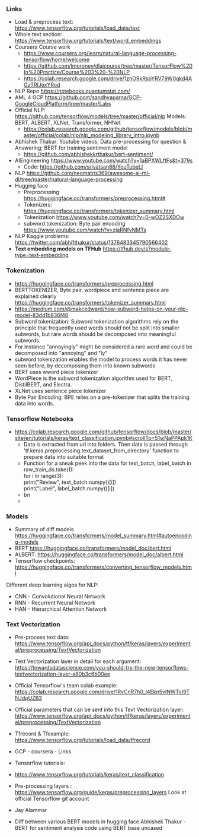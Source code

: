 ### Links
* Load & preprocess text: https://www.tensorflow.org/tutorials/load_data/text
* Whole text section: https://www.tensorflow.org/tutorials/text/word_embeddings
* Coursera Course work
  * https://www.coursera.org/learn/natural-language-processing-tensorflow/home/welcome
  * https://github.com/lmoroney/dlaicourse/tree/master/TensorFlow%20In%20Practice/Course%203%20-%20NLP
  * https://colab.research.google.com/drive/1znO9kRsbYRV79W0qkd4AGzTRlJexYRod
* NLP Repo https://notebooks.quantumstat.com/
* AML 4 GCP https://github.com/sandhyaparna/GCP-GoogleCloudPlatform/tree/master/Labs
* Official NLP: https://github.com/tensorflow/models/tree/master/official/nlp Models: BERT, ALBERT, XLNet, Transformer, NHNet
  * https://colab.research.google.com/github/tensorflow/models/blob/master/official/colab/nlp/nlp_modeling_library_intro.ipynb
* Abhishek Thakur: Youtube videos; Data pre-processing for question & Answering; BERT for training sentiment model
  * https://github.com/abhishekkrthakur/bert-sentiment/
* AIEngineering https://www.youtube.com/watch?v=1aBPXWLftFs&t=379s
  * Code: https://github.com/srivatsan88/YouTubeLI
* NLP https://github.com/neomatrix369/awesome-ai-ml-dl/tree/master/natural-language-processing
* Hugging face
  * Preprocessing https://huggingface.co/transformers/preprocessing.html#
  * Tokenizers: https://huggingface.co/transformers/tokenizer_summary.html
  * Tokenization https://www.youtube.com/watch?v=0-wOZ2SXDOw
  * subword tokenization: Byte pair encoding https://www.youtube.com/watch?v=zjaRNfvNMTs 
* NLP Kaggle problems: https://twitter.com/abhi1thakur/status/1376483345790566402
* **Text embedding models on TFHub** https://tfhub.dev/s?module-type=text-embedding


### Tokenization
* https://huggingface.co/transformers/preprocessing.html
* BERTTOKENIZER, Byte pair, wordpiece and sentence piece are explained clearly https://huggingface.co/transformers/tokenizer_summary.html
* https://medium.com/@makcedward/how-subword-helps-on-your-nlp-model-83dd1b836f46
* Subword tokenization: Subword tokenization algorithms rely on the principle that frequently used words should not be split into smaller subwords, but rare words should be decomposed into meaningful subwords. 
* For instance "annoyingly" might be considered a rare word and could be decomposed into "annoying" and "ly"
* subword tokenization enables the model to process words it has never seen before, by decomposing them into known subwords
* BERT uses wword piece tokenizer
* WordPiece is the subword tokenization algorithm used for BERT, DistilBERT, and Electra. 
* XLNet uses sentence piece tokenizer
* Byte Pair Encoding: BPE relies on a pre-tokenizer that splits the training data into words. 

### Tensorflow Notebooks
* https://colab.research.google.com/github/tensorflow/docs/blob/master/site/en/tutorials/keras/text_classification.ipynb#scrollTo=51wNaPPApk1K
  * Data is extracted from url into folders. Then data is passed through 'tf.keras.preprocessing.text_dataset_from_directory' function to prepare data into suitable format
  * Function for a sneak peek into the data
  for text_batch, label_batch in raw_train_ds.take(1): </br>
  for i in range(3): </br>
    print("Review", text_batch.numpy()[i]) </br>
    print("Label", label_batch.numpy()[i])   </br>
  * bn
  * 




### Models
* Summary of diff models https://huggingface.co/transformers/model_summary.html#autoencoding-models
* BERT https://huggingface.co/transformers/model_doc/bert.html
* ALBERT: https://huggingface.co/transformers/model_doc/albert.html
* Tensorflow checkpoints: https://huggingface.co/transformers/converting_tensorflow_models.html




Different deep learning algos for NLP:
* CNN - Convolutional Neural Network
* RNN - Recurrent Neural Network
* HAN - Hierarchical Attention Network








### Text Vectorization
* Pre-process text data: https://www.tensorflow.org/api_docs/python/tf/keras/layers/experimental/preprocessing/TextVectorization
* Text Vectorization layer in detail for each argument: https://towardsdatascience.com/you-should-try-the-new-tensorflows-textvectorization-layer-a80b3c6b00ee
* Official Tensorflow's team colab example: https://colab.research.google.com/drive/1RvCnR7h0_l4Ekn5vINWToI9TNJdpUZB3
* Official parameters that can be sent into this Text Vectorization layer: https://www.tensorflow.org/api_docs/python/tf/keras/layers/experimental/preprocessing/TextVectorization




* Tfrecord & Tfexample: https://www.tensorflow.org/tutorials/load_data/tfrecord
* GCP - coursera - Links
* Tensorflow tutorials: 
* https://www.tensorflow.org/tutorials/keras/text_classification
* Pre-processing layers : https://www.tensorflow.org/guide/keras/preprocessing_layers
 Look at official Tensorflow git account

* Jay Alammar
* Diff between various BERT models in hugging face
Abhishek Thakur - BERT for sentiment analysis code using BERT base uncased








